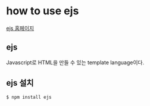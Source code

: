 # how to use ejs  
[ejs 홈페이지](https://ejs.co/#promo)  

## ejs  
Javascript로 HTML을 만들 수 있는 template language이다.  
  
## ejs 설치  
`$ npm install ejs`  
